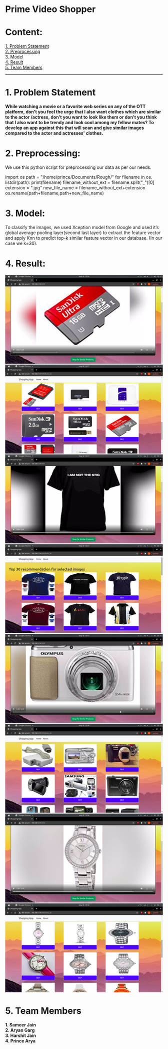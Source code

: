 ﻿# Prime Video Shopper


<h1>Content:</h1>
<a href="#obj" >1. Problem Statement</a><br>
<a href="#pre" >2. Preprocessing </a><br>
<a href="#model" >3. Model</a><br>
<a href="#res" >4. Result</a><br>
<a href="#team" >5. Team Members</a><br>
<hr>
<h1 id="obj">1. Problem Statement</h1>

<strong>
  While watching a movie or a favorite web series on any of the OTT platform, don't you feel the urge that I also want clothes which are similar to the actor /actress, don't you want to look like them or don't you think that I also want to be trendy and look cool among my fellow mates? To develop an app against this that will scan and give similar images compared to the actor and actresses' clothes.
</strong>
<br>


<h1 id="pre">2. Preprocessing:</h1>
We use this python script for preprocessing our data as per our needs.

import os
path = "/home/prince/Documents/Rough/"
for filename in os. listdir(path):
    print(filename)
    filename_without_ext = filename.split("_")[0]
    extension = ".jpg"
    new_file_name = filename_without_ext+extension
    os.rename(path+filename,path+new_file_name)

<h1 id="model">3. Model:</h1>

To classify the images, we used Xception model from Google and used it’s global average pooling layer(second last layer) to extract the feature vector and apply Knn to predict top-k similar feature vector in our database. (In our case we k=30). 

<h1 id="res">4. Result:</h1>
<img src="img/Screenshot from 2021-05-30 15-56-53.png">
<img src="img/Screenshot from 2021-05-30 15-57-11.png">
<img src="img/Screenshot from 2021-05-30 15-57-20.png">
<img src="img/Screenshot from 2021-05-30 15-57-24.png">
<img src="img/Screenshot from 2021-05-30 15-57-55.png">
<img src="img/Screenshot from 2021-05-30 15-58-09.png">
<img src="img/Screenshot from 2021-05-30 15-58-28.png">
<img src="img/Screenshot from 2021-05-30 15-58-35.png">

<h1 id="team">5. Team Members</h1>
<strong>1. Sameer Jain</strong><br>
<strong>2. Aryan Garg</strong><br>
<strong>3. Harshit Jain</strong><br>
<strong>4. Prince Arya</strong><br>
